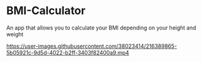 # BMI-Calculator

An app that allows you to calculate your BMI depending on your height and weight


https://user-images.githubusercontent.com/38023414/216389865-5b05921c-9d5d-4022-b2ff-3403f82400a9.mp4

